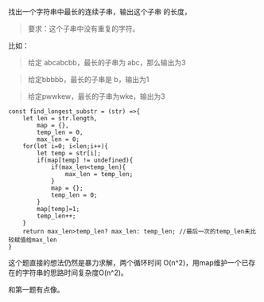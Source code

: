 找出一个字符串中最长的连续子串，输出这个子串 的长度，
>要求：这个子串中没有重复的字符。

比如：
>给定 abcabcbb，最长的子串为 abc，那么输出为3

>给定bbbbb，最长的子串是 b，输出为1

>给定pwwkew，最长的子串为wke，输出为3

    const find_longest_substr = (str) =>{
	    let len = str.length,
	        map = {},
	        temp_len = 0,
	        max_len = 0;
	    for(let i=0; i<len;i++){
	        let temp = str[i];
	        if(map[temp] != undefined){
	            if(max_len<temp_len){
	            	max_len = temp_len;
	            }
	            map = {};
	            temp_len = 0;
	        }
	        map[temp]=1;
	        temp_len++;
	    }
	    return max_len>temp_len? max_len: temp_len; //最后一次的temp_len未比较赋值给max_len
	}

这个题直接的想法仍然是暴力求解，两个循环时间 O(n^2)，用map维护一个已存在的字符串的思路时间复杂度O(n^2)。

和第一题有点像。